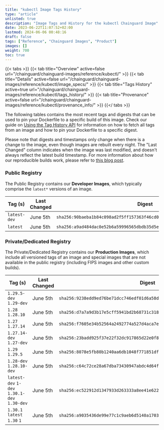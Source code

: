 ```yaml
---
title: "kubectl Image Tags History"
type: "article"
unlisted: true
description: "Image Tags and History for the kubectl Chainguard Image"
date: 2023-06-22T11:07:52+02:00
lastmod: 2024-06-06 00:48:16
draft: false
tags: ["Reference", "Chainguard Images", "Product"]
images: []
weight: 700
toc: true
---
```


{{< tabs >}}
{{< tab title="Overview" active=false url="/chainguard/chainguard-images/reference/kubectl/" >}}
{{< tab title="Details" active=false url="/chainguard/chainguard-images/reference/kubectl/image_specs/" >}}
{{< tab title="Tags History" active=true url="/chainguard/chainguard-images/reference/kubectl/tags_history/" >}}
{{< tab title="Provenance" active=false url="/chainguard/chainguard-images/reference/kubectl/provenance_info/" >}}
{{</ tabs >}}

The following tables contains the most recent tags and digests that can be used to pin your Dockerfile to a specific build of this image. Check our guide on [Using the Tag History API](/chainguard/chainguard-images/using-the-tag-history-api/) for information on how to fetch all tags from an image and how to pin your Dockerfile to a specific digest.

Please note that digests and timestamps only change when there is a change to the image, even though images are rebuilt every night. The "Last Changed" column indicates when the image was last modified, and doesn't always reflect the latest build timestamp. For more information about how our reproducible builds work, please refer to [this blog post](https://www.chainguard.dev/unchained/reproducing-chainguards-reproducible-image-builds).

### Public Registry
The Public Registry contains our **Developer Images**, which typically comprise the `latest*` versions of an image.

| Tag (s)       | Last Changed | Digest                                                                    |
|---------------|--------------|---------------------------------------------------------------------------|
|  `latest-dev` | June 5th     | `sha256:90baeba1b84c098ad2f5ff157363f46cd0996656e0989bc10aa12614e24fb493` |
|  `latest`     | June 5th     | `sha256:a9ad484dac0e52b6a59996565dbdb35d5ef084a2df7dd3782d09be722cb8396a` |


### Private/Dedicated Registry
The Private/Dedicated Registry contains our **Production Images**, which include all versioned tags of an image and special images that are not available in the public registry (including FIPS images and other custom builds).

| Tag (s)                                       | Last Changed | Digest                                                                    |
|-----------------------------------------------|--------------|---------------------------------------------------------------------------|
|  `1.29.5-dev` `1.29-dev`                      | June 5th     | `sha256:9238edd9ed76be71dcc746edf01d6a58da04044bc6744a5223be6f20b80bbbe0` |
|  `1.28` `1.28.10`                             | June 5th     | `sha256:d7a7a9d3b17e5cff5941bd2b68731c3188a54f2b06f293916140e77443ebf179` |
|  `1.27` `1.27.14`                             | June 5th     | `sha256:f7605e34b52564a2492774a527d4aca7e096fe87116449ff6cb2df552d61f228` |
|  `1.27.14-dev` `1.27-dev`                     | June 5th     | `sha256:23badd925f37e22f32dc917865d22e0f8cf61ced365c05b27da5447f695936b8` |
|  `1.29` `1.29.5`                              | June 5th     | `sha256:8078e5fb80b1240aa6db1048f771851dfc8eadf1f118fad452405b83d61015fc` |
|  `1.28-dev` `1.28.10-dev`                     | June 5th     | `sha256:c64c72ce28a67dba73430947abdc4d64ff1e09bb636bfcc2add48c9196dc6002` |
|  `latest-dev` `1-dev` `1.30.1-dev` `1.30-dev` | June 5th     | `sha256:ec522912d1347933d263333a8ee41e622cd3838c3d50115a4722bbc4fd56b98c` |
|  `1.30.1` `latest` `1.30` `1`                 | June 5th     | `sha256:a9035436de99e77c1c9aeb6d5140a17034ce2f194b0378252252e233d72316a5` |

